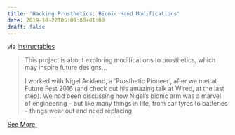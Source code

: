 ```yaml
---
title: 'Hacking Prosthetics: Bionic Hand Modifications'
date: 2019-10-22T05:09:00+01:00
draft: false
---
```


via [instructables](https://www.instructables.com/id/Hacking-Prosthetics-Bionic-Hand-Modifications/)

> This project is about exploring modifications to prosthetics, which may inspire future designs…
> 
> I worked with Nigel Ackland, a ‘Prosthetic Pioneer’, after we met at Future Fest 2016 (and check out his amazing talk at Wired, at the last step). We had been discussing how Nigel’s bionic arm was a marvel of engineering – but like many things in life, from car tyres to batteries – things wear out and need replacing.

[See More.](https://www.instructables.com/id/Hacking-Prosthetics-Bionic-Hand-Modifications/)